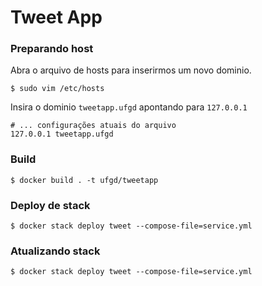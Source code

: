 # Tweet App

### Preparando host
Abra o arquivo de hosts para inserirmos um novo dominio.
```
$ sudo vim /etc/hosts
```

Insira o dominio `tweetapp.ufgd` apontando para `127.0.0.1`

```
# ... configurações atuais do arquivo
127.0.0.1 tweetapp.ufgd
```


### Build
```
$ docker build . -t ufgd/tweetapp
```

### Deploy de stack
```
$ docker stack deploy tweet --compose-file=service.yml
```

### Atualizando stack
```
$ docker stack deploy tweet --compose-file=service.yml
```
